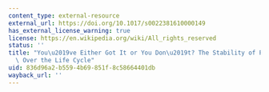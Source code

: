 ```yaml
---
content_type: external-resource
external_url: https://doi.org/10.1017/s0022381610000149
has_external_license_warning: true
license: https://en.wikipedia.org/wiki/All_rights_reserved
status: ''
title: "You\u2019ve Either Got It or You Don\u2019t? The Stability of Political Interest\
  \ Over the Life Cycle"
uid: 836d96a2-b559-4b69-851f-8c58664401db
wayback_url: ''
---
```

